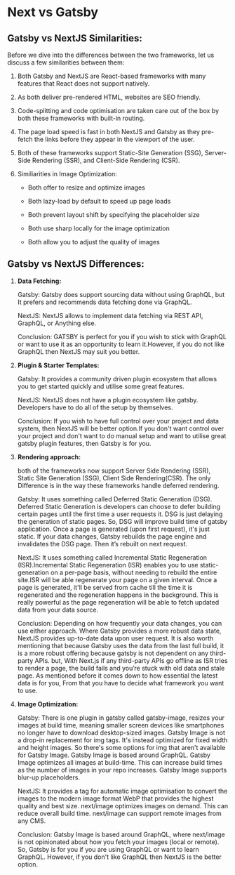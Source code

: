 # **Next vs Gatsby**

## **Gatsby vs NextJS Similarities:**
Before we dive into the differences between the two frameworks, let us discuss a few similarities between them:

1. Both Gatsby and NextJS are React-based frameworks with many features that React does not support natively.
2. As both deliver pre-rendered HTML, websites are SEO friendly.
3. Code-splitting and code optimisation are taken care out of the box by both these frameworks with built-in routing.
4. The page load speed is fast in both NextJS and Gatsby as they pre-fetch the links before they appear in the viewport of the user.
5. Both of these frameworks support Static-Site Generation (SSG), Server-Side Rendering (SSR), and Client-Side Rendering (CSR).
6. Similiarities in Image Optimization:

    * Both offer to resize and optimize images

    * Both lazy-load by default to speed up page loads

    * Both prevent layout shift by specifying the placeholder size

    * Both use sharp locally for the image optimization

    * Both allow you to adjust the quality of images

## **Gatsby vs NextJS Differences:**

1. **Data Fetching:**

    Gatsby: Gatsby does support sourcing data without using GraphQL, but It prefers and recommends data fetching done via GraphQL.

    NextJS: NextJS allows to implement data fetching via REST API, GraphQL, or Anything else.

    Conclusion: GATSBY is perfect for you if you wish to stick with GraphQL or want to use it as an opportunity to learn it.However, if you do not like GraphQL then NextJS may suit you better.

2. **Plugin & Starter Templates:**

    Gatsby: It provides a community driven plugin ecosystem that allows you to get started quickly and utilise some great features.

    NextJS: NextJS does not have a plugin ecosystem like gatsby. Developers have to do all of the setup by themselves.

    Conclusion: If you wish to have full control over your project and data system, then NextJS will be better option.If you don't want control over your project and don't want to do manual setup and want to utilise great gatsby plugin features, then Gatsby is for you.
3. **Rendering approach:**

    both of the frameworks now support Server Side Rendering (SSR), Static Site Generation (SSG), Client Side Rendering(CSR). The only Difference is in the way these frameworks handle deferred rendering.

    Gatsby: It uses something called Deferred Static Generation (DSG). Deferred Static Generation is developers can choose to defer building certain pages until the first time a user requests it. DSG is just delaying the generation of static pages. So, DSG will improve build time of gatsby application. Once a page is generated (upon first request), it's just static. If your data changes, Gatsby rebuilds the page engine and invalidates the DSG page. Then it’s rebuilt on next request.

    NextJS: It uses something called Incremental Static Regeneration (ISR).Incremental Static Regeneration (ISR) enables you to use static-generation on a per-page basis, without needing to rebuild the entire site.ISR will be able regenerate your page on a given interval. Once a page is generated, it'll be served from cache till the time it is regenerated and the regeneration happens in the background. This is really powerful as the page regeneration will be able to fetch updated data from your data source.

    Conclusion: Depending on how frequently your data changes, you can use either approach. Where Gatsby provides a more robust data state, NextJS provides up-to-date data upon user request. It is also worth mentioning that because Gatsby uses the data from the last full build, it is a more robust offering because gatsby is not dependent on any third-party APIs. but, With Next.js if any third-party APIs go offline as ISR tries to render a page, the build fails and you’re stuck with old data and stale page. As mentioned before it comes down to how essential the latest data is for you, From that you have to decide what framework you want to use.

4. **Image Optimization:**

    Gatsby: There is one plugin in gatsby called gatsby-image, resizes your images at build time, meaning smaller screen devices like smartphones no longer have to download desktop-sized images. Gatsby Image is not a drop-in replacement for img tags. It's instead optimized for fixed width and height images. So there's some options for img that aren't available for Gatsby Image. Gatsby Image is based around GraphQL. Gatsby Image optimizes all images at build-time. This can increase build times as the number of images in your repo increases. Gatsby Image supports blur-up placeholders.

    NextJS: It provides a tag for automatic image optimisation to convert the images to the modern image format WebP that provides the highest quality and best size. next/image optimizes images on demand. This can reduce overall build time. next/image can support remote images from any CMS.

    Conclusion: Gatsby Image is based around GraphQL, where next/image is not opinionated about how you fetch your images (local or remote). So, Gatsby is for you if you are using GraphQL or want to learn GraphQL. However, if you don't like GraphQL then NextJS is the better option.